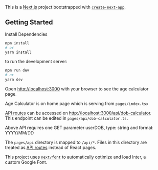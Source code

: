This is a [Next.js](https://nextjs.org/) project bootstrapped with [`create-next-app`](https://github.com/vercel/next.js/tree/canary/packages/create-next-app).

## Getting Started

Install Dependencies 
```bash
npm install
# or
yarn install
```

to run the development server:

```bash
npm run dev
# or
yarn dev
```

Open [http://localhost:3000](http://localhost:3000) with your browser to see the age calculator page.

Age Calculator is on home page which is serving from `pages/index.tsx`

[API routes](https://nextjs.org/docs/api-routes/introduction) can be accessed on [http://localhost:3000/api/dob-calculator](http://localhost:3000/api/dob-calculator). This endpoint can be edited in `pages/api/dob-calculator.ts`.

Above API requires one GET parameter userDOB, type: string and format: YYYY/MM/DD

The `pages/api` directory is mapped to `/api/*`. Files in this directory are treated as [API routes](https://nextjs.org/docs/api-routes/introduction) instead of React pages.

This project uses [`next/font`](https://nextjs.org/docs/basic-features/font-optimization) to automatically optimize and load Inter, a custom Google Font.
